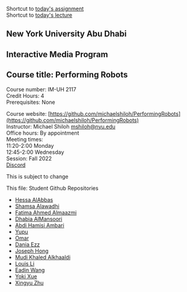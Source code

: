 Shortcut to [today's assignment](#todays-assignment)  
Shortcut to [today's lecture](#todays-lecture)

## New York University Abu Dhabi  
## Interactive Media Program
## Course title: Performing Robots
Course number: IM-UH 2117  
Credit Hours: 4     
Prerequisites: None     

Course website:
[https://github.com/michaelshiloh/PerformingRobots](https://github.com/michaelshiloh/PerformingRobots)  
Instructor: Michael Shiloh mshiloh@nyu.edu   
Office hours: By appointment    
Meeting times:    
11:20-2:00 Monday     
12:45-2:00 Wednesday     
Session: Fall 2022       
[Discord](https://discord.gg/mFJ5fqKk)

This is subject to change

This file: Student Github Repositories
- [Hessa AlAbbas](https://github.com/hessaala/performingRobots)
- [Shamsa Alawadhi]()
- [Fatima Ahmed Almaazmi](https://github.com/FatimaAlmaazmi/performingRobots)
- [Dhabia AlMansoori](https://github.com/DhabiaKM/Performing-Robots-Fall-2022)
- [Abdi Hamisi Ambari](https://github.com/Alphaam/PerformingRobots)
- [Yupu]() 
- [Omar]()
- [Dania Ezz](https://github.com/daniaezz/Performing-Robots)
- [Joseph Hong](https://github.com/jhongover9000/performing-robots)
- [Mudi Khaled Alkhaaldi]()
- [Louis Li]()
- [Eadin Wang](https://github.com/EadinWang/performing-robots)
- [Yoki Xue](https://github.com/YokiXue/performingRobots)
- [Xingyu Zhu](https://github.com/ZxYankee/Performing-Robots)
